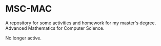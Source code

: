 # MSC-MAC
A repository for some activities and homework for my master's degree. Advanced Mathematics for Computer Science.

No longer active.
